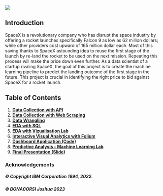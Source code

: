 <img src="https://github.com/JoshuaBonacorsi/IBM-Applied-Data-Science-Capstone-SpaceX/blob/main/presentation_page.png">

## Introduction

SpaceX is a revolutionary company who has disrupt the space industry by offering a rocket launches specifically Falcon 9 as low as 62 million dollars; while other providers cost upward of 165 million dollar each. Most of this saving thanks to SpaceX astounding idea to reuse the first stage of the launch by re-land the rocket to be used on the next mission. Repeating this process will make the price down even further. As a data scientist of a startup rivaling SpaceX, the goal of this project is to create the machine learning pipeline to predict the landing outcome of the first stage in the future. This project is crucial in identifying the right price to bid against SpaceX for a rocket launch.

## Table of Contents
1. [**Data Collection with API**](https://github.com/JoshuaBonacorsi/IBM-Applied-Data-Science-Capstone-SpaceX/blob/main/1_Data_Collection_with_API.ipynb)
2. [**Data Collection with Web Scraping**](https://github.com/JoshuaBonacorsi/IBM-Applied-Data-Science-Capstone-SpaceX/blob/main/2_Data_Collection_with_Web_Scraping.ipynb)
3. [**Data Wrangling**](https://github.com/JoshuaBonacorsi/IBM-Applied-Data-Science-Capstone-SpaceX/blob/main/3_Data_Wrangling.ipynb)
4. [**EDA with SQL**](https://github.com/JoshuaBonacorsi/IBM-Applied-Data-Science-Capstone-SpaceX/blob/main/4_EDA_with_SQL.ipynb)
5. [**EDA with Vizualisation Lab**](https://github.com/JoshuaBonacorsi/IBM-Applied-Data-Science-Capstone-SpaceX/blob/main/5_EDA_with_Vizualisation_Lab.ipynb)
6. [**Interactive Visual Analytics with Folium**](https://github.com/JoshuaBonacorsi/IBM-Applied-Data-Science-Capstone-SpaceX/blob/main/6_Interactive_Visual_Analytics_with_Folium.ipynb)
7. [**Dashboard Application (Code)**](https://github.com/JoshuaBonacorsi/IBM-Applied-Data-Science-Capstone-SpaceX/blob/main/7_Dashboard_Application.py)
8. [**Predictive Analysis - Machine Learning Lab**](https://github.com/JoshuaBonacorsi/IBM-Applied-Data-Science-Capstone-SpaceX/blob/main/8_Predictive_Analysis_-_Machine_Learning_Lab.ipynb)
9. [**Final Presentation (Slide)**](https://github.com/JoshuaBonacorsi/IBM-Applied-Data-Science-Capstone-SpaceX/blob/main/9_Final_Presentation.pdf)


### Acknowledgements 

##### © Copyright IBM Corporation 1994, 2022.
##### © BONACORSI Joshua 2023
